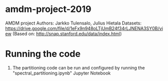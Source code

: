 # amdm-project-2019
AMDM project
Authors: Jarkko Tulensalo, Julius Hietala
Datasets: https://drive.google.com/file/d/1eFx9n948oLTjUmB24f34rLJNENA3SY0B/view (Based on: http://snap.stanford.edu/data/index.html)


# Running the code

1. The partitioning code can be run and configured by running the "spectral_partitioning.ipynb" Jupyter Notebook

